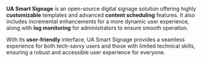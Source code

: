 **UA Smart Signage** is an open-source digital signage solution offering highly **customizable** templates and advanced **content scheduling** features. It also includes incremental enhancements for a more dynamic user experience, along with **log monitoring** for administrators to ensure smooth operation.

With its **user-friendly** interface, UA Smart Signage provides a seamless experience for both tech-savvy users and those with limited technical skills, ensuring a robust and accessible user experience for everyone.